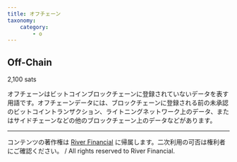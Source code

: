 ```yaml
---
title: オフチェーン
taxonomy:
    category:
        - o
---
```


## Off-Chain
2,100 sats

オフチェーンはビットコインブロックチェーンに登録されていないデータを表す用語です。オフチェーンデータには、ブロックチェーンに登録される前の未承認のビットコイントランザクション、ライトニングネットワーク上のデータ、またはサイドチェーンなどの他のブロックチェーン上のデータなどがあります。

---
コンテンツの著作権は [River Financial](https://river.com/) に帰属します。二次利用の可否は権利者にご確認ください。 / All rights reserved to River Financial.
